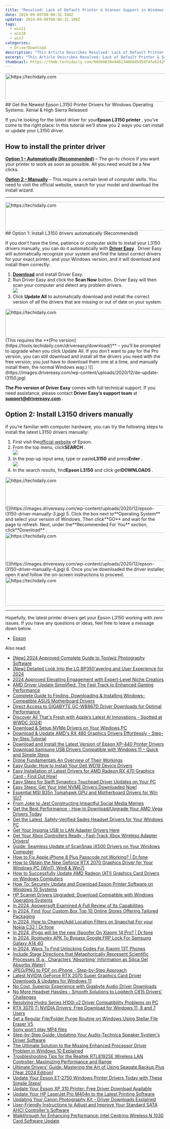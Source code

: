 ```yaml
---
title: "Resolved: Lack of Default Printer & Scanner Support in Windows 10 Operating System"
date: 2024-09-05T08:00:32.108Z
updated: 2024-09-06T08:00:32.108Z
tags:
  - win11
  - win10
  - win7
categories:
  - DriverDownload
description: "This Article Describes Resolved: Lack of Default Printer & Scanner Support in Windows 10 Operating System"
excerpt: "This Article Describes Resolved: Lack of Default Printer & Scanner Support in Windows 10 Operating System"
thumbnail: https://thmb.techidaily.com/94949839e44613400bd5d58f4fe6242909222f90165f20a133ed7c6cab443aea.png
---
```


<!-- affiliate ads begin -->
<a href="https://arkmc.pxf.io/c/5597632/352555/5172" target="_top" id="352555">
  <img src="//a.impactradius-go.com/display-ad/5172-352555" border="0" alt="https://techidaily.com" width="720" height="90"/>
</a>
<img height="0" width="0" src="https://arkmc.pxf.io/i/5597632/352555/5172" style="position:absolute;visibility:hidden;" border="0" />
<!-- affiliate ads end -->
## Get the Newest Epson L3150 Printer Drivers for Windows Operating Systems: Xenial & High Sierra Released

If you’re looking for the latest driver for your**Epson L3150 printer** , you’ve come to the right place. In this tutorial we’ll show you 2 ways you can install or update your L3150 driver.

## How to install the printer driver

**[Option 1 – Automatically (Recommended)](https://www.drivereasy.com/knowledge/epson-l3150-driver-download-update-windows-10-8-7/#option1)**  – The go-to choice if you want your printer to work as soon as possible. All you need would be a few clicks.

[**Option 2 – Manually**](https://tools.techidaily.com/drivereasy/download/) – This require a certain level of computer skills. You need to visit the official website, search for your model and download the install wizard.

---

<!-- affiliate ads begin -->
<a href="https://appsumo.8odi.net/c/5597632/2030375/7443" target="_top" id="2030375">
  <img src="//a.impactradius-go.com/display-ad/7443-2030375" border="0" alt="https://techidaily.com" width="728" height="90"/>
</a>
<img height="0" width="0" src="https://appsumo.8odi.net/i/5597632/2030375/7443" style="position:absolute;visibility:hidden;" border="0" />
<!-- affiliate ads end -->
## Option 1: Install L3150 drivers automatically (Recommended)

 If you don’t have the time, patience or computer skills to install your L3150 drivers manually, you can do it automatically with **[Driver Easy](https://tools.techidaily.com/drivereasy/download/)**  . Driver Easy will automatically recognize your system and find the latest correct drivers for your exact printer, and your Windows version, and it will download and install them correctly:

1. **[Download](https://tools.techidaily.com/drivereasy/download/)**  and install Driver Easy.
2. Run Driver Easy and click the **Scan Now** button. Driver Easy will then scan your computer and detect any problem drivers.  
![](https://images.drivereasy.com/wp-content/uploads/2020/08/Scan-now.jpg)
3. Click **Update All** to automatically download and install the correct version of _all_ the drivers that are missing or out of date on your system.  
<!-- affiliate ads begin -->
<a href="https://aligracehair.sjv.io/c/5597632/1948954/19272" target="_top" id="1948954">
  <img src="//a.impactradius-go.com/display-ad/19272-1948954" border="0" alt="https://techidaily.com" width="728" height="90"/>
</a>
<img height="0" width="0" src="https://aligracehair.sjv.io/i/5597632/1948954/19272" style="position:absolute;visibility:hidden;" border="0" />
<!-- affiliate ads end -->
 (This requires the **[Pro version](https://tools.techidaily.com/drivereasy/download/)**  – you’ll be prompted to upgrade when you click Update All. If you don’t want to pay for the Pro version, you can still download and install all the drivers you need with the free version; you just have to download them one at a time, and manually install them, the normal Windows way.)  
![](https://images.drivereasy.com/wp-content/uploads/2020/12/de-update-l3150.jpg)

**The Pro version of Driver Easy** comes with full technical support. If you need assistance, please contact **Driver Easy’s support team** at **[support@drivereasy.com](https://tools.techidaily.com/drivereasy/download/) .**

## Option 2: Install L3150 drivers manually

 If you’re familiar with computer hardware, you can try the following steps to install the latest L3150 drivers manually:

1. First visit the[official website](https://epson.com.jm/) of Epson.
2. From the top menu, click**SEARCH** .  
![](https://images.drivereasy.com/wp-content/uploads/2020/12/epson-l3110-driver-manually-1.jpg)
3. In the pop-up input area, type or paste**L3150** and press**Enter** .  
![](https://images.drivereasy.com/wp-content/uploads/2020/12/epson-l3150-driver-manually-2.jpg)
4. In the search results, find**Epson L3150** and click get**DOWNLOADS** .  
<!-- affiliate ads begin -->
<a href="https://appsumo.8odi.net/c/5597632/2100527/7443" target="_top" id="2100527">
  <img src="//a.impactradius-go.com/display-ad/7443-2100527" border="0" alt="https://techidaily.com" width="728" height="90"/>
</a>
<img height="0" width="0" src="https://appsumo.8odi.net/i/5597632/2100527/7443" style="position:absolute;visibility:hidden;" border="0" />
<!-- affiliate ads end -->
![](https://images.drivereasy.com/wp-content/uploads/2020/12/epson-l3150-driver-manually-3.jpg)
5. Click the box next to**Operating System** and select your version of Windows. Then click**GO** and wait for the page to refresh. Next, under the**Recommended For You** section, click**Download** .  
<!-- affiliate ads begin -->
<a href="https://aligracehair.sjv.io/c/5597632/1972698/19272" target="_top" id="1972698">
  <img src="//a.impactradius-go.com/display-ad/19272-1972698" border="0" alt="https://techidaily.com" width="728" height="90"/>
</a>
<img height="0" width="0" src="https://aligracehair.sjv.io/i/5597632/1972698/19272" style="position:absolute;visibility:hidden;" border="0" />
<!-- affiliate ads end -->
![](https://images.drivereasy.com/wp-content/uploads/2020/12/epson-l3150-driver-manually-4.jpg)
6. Once you’ve downloaded the driver installer, open it and follow the on-screen instructions to proceed.
<!-- affiliate ads begin -->
<a href="https://aligracehair.sjv.io/c/5597632/1915870/19272" target="_top" id="1915870">
  <img src="//a.impactradius-go.com/display-ad/19272-1915870" border="0" alt="https://techidaily.com" width="728" height="90"/>
</a>
<img height="0" width="0" src="https://aligracehair.sjv.io/i/5597632/1915870/19272" style="position:absolute;visibility:hidden;" border="0" />
<!-- affiliate ads end -->

---

 Hopefully, the latest printer drivers get your Epson L3150 working with zero issues. If you have any questions or ideas, feel free to leave a message down below.

* [Epson](https://tools.techidaily.com/drivereasy/download/)

<ins class="adsbygoogle"
     style="display:block"
     data-ad-format="autorelaxed"
     data-ad-client="ca-pub-7571918770474297"
     data-ad-slot="1223367746"></ins>



<ins class="adsbygoogle"
     style="display:block"
     data-ad-client="ca-pub-7571918770474297"
     data-ad-slot="8358498916"
     data-ad-format="auto"
     data-full-width-responsive="true"></ins>

<span class="atpl-alsoreadstyle">Also read:</span>
<div><ul>
<li><a href="https://article-posts.techidaily.com/new-2024-approved-complete-guide-to-toolwiz-photography-software/"><u>[New] 2024 Approved  Complete Guide to Toolwiz Photography Software</u></a></li>
<li><a href="https://vp-tips.techidaily.com/new-detailed-look-into-the-lg-bp350ayering-and-user-experience-for-2024/"><u>[New] Detailed Look Into the LG BP350'ayering and User Experience for 2024</u></a></li>
<li><a href="https://instagram-video-files.techidaily.com/2024-approved-elevating-engagement-with-expert-level-niche-creators/"><u>2024 Approved  Elevating Engagement with Expert-Level Niche Creators</u></a></li>
<li><a href="https://win-amazing.techidaily.com/amd-driver-update-simplified-the-fast-track-to-enhanced-gaming-performance/"><u>AMD Driver Update Simplified: The Fast Track to Enhanced Gaming Performance</u></a></li>
<li><a href="https://win-amazing.techidaily.com/complete-guide-to-finding-downloading-and-installing-windows-compatible-asus-motherboard-drivers/"><u>Complete Guide to Finding, Downloading & Installing Windows-Compatible ASUS Motherboard Drivers</u></a></li>
<li><a href="https://win-amazing.techidaily.com/direct-access-to-gigabyte-gc-wb867d-driver-downloads-for-optimal-performance/"><u>Direct Access to GIGABYTE GC-WB867D Driver Downloads for Optimal Performance</u></a></li>
<li><a href="https://tech-revival.techidaily.com/1721909306646-discover-all-thats-fresh-with-apples-latest-ai-innovations-spotted-at-wwdc-2024/"><u>Discover All That's Fresh with Apple’s Latest AI Innovations - Spotted at WWDC 2024!</u></a></li>
<li><a href="https://win-amazing.techidaily.com/download-and-setup-nvme-drivers-on-your-windows-pc/"><u>Download & Setup NVMe Drivers on Your Windows PC</u></a></li>
<li><a href="https://win-amazing.techidaily.com/download-and-update-amds-rx-480-graphics-drivers-effortlessly-step-by-step-tutorial/"><u>Download & Update AMD's RX 480 Graphics Drivers Effortlessly - Step-by-Step Tutorial</u></a></li>
<li><a href="https://win-amazing.techidaily.com/download-and-install-the-latest-version-of-epson-xp-440-printer-drivers/"><u>Download and Install the Latest Version of Epson XP-440 Printer Drivers</u></a></li>
<li><a href="https://win-amazing.techidaily.com/download-samsung-usb-drivers-compatible-with-windows-11-quick-and-simple-steps/"><u>Download Samsung USB Drivers Compatible with Windows 11 – Quick and Simple Steps</u></a></li>
<li><a href="https://extra-tips.techidaily.com/drone-fundamentals-an-overview-of-their-workings/"><u>Drone Fundamentals  An Overview of Their Workings</u></a></li>
<li><a href="https://win-amazing.techidaily.com/easy-guide-how-to-install-your-dell-wd19-device-drivers/"><u>Easy Guide: How to Install Your Dell WD19 Device Drivers</u></a></li>
<li><a href="https://win-amazing.techidaily.com/easy-installation-of-latest-drivers-for-amd-radeon-rx-470-graphics-card-find-out-how/"><u>Easy Installation of Latest Drivers for AMD Radeon RX 470 Graphics Card - Find Out How!</u></a></li>
<li><a href="https://win-amazing.techidaily.com/easy-steps-for-swift-synaptics-touchpad-driver-updates-on-your-pc/"><u>Easy Steps for Swift Synaptics Touchpad Driver Updates on Your PC</u></a></li>
<li><a href="https://win-amazing.techidaily.com/easy-steps-get-your-intel-nvme-drivers-downloaded-now/"><u>Easy Steps: Get Your Intel NVME Drivers Downloaded Now!</u></a></li>
<li><a href="https://win-amazing.techidaily.com/essential-msi-b35n-tomahawk-gpu-and-motherboard-drivers-for-win-107/"><u>Essential MSI B35n Tomahawk GPU and Motherboard Drivers for Win 10/7</u></a></li>
<li><a href="https://instagram-video-files.techidaily.com/from-joke-to-jest-constructing-impactful-social-media-memes/"><u>From Joke to Jest  Constructing Impactful Social Media Memes</u></a></li>
<li><a href="https://win-amazing.techidaily.com/1722978747396-get-the-best-performance-how-to-downloadupgrade-your-amd-vega-drivers-today/"><u>Get the Best Performance - How to Download/Upgrade Your AMD Vega Drivers Today</u></a></li>
<li><a href="https://win-amazing.techidaily.com/get-the-latest-safely-verified-sades-headset-drivers-for-your-windows-pc/"><u>Get the Latest, Safely-Verified Sades Headset Drivers for Your Windows PC</u></a></li>
<li><a href="https://win-amazing.techidaily.com/1722974635464-get-your-insignia-usb-to-lan-adapter-drivers-here/"><u>Get Your Insignia USB to LAN Adapter Drivers Here</u></a></li>
<li><a href="https://win-amazing.techidaily.com/get-your-xbox-controllers-ready-fast-track-xbox-wireless-adapter-drivers/"><u>Get Your Xbox Controllers Ready - Fast-Track Xbox Wireless Adapter Drivers!</u></a></li>
<li><a href="https://win-amazing.techidaily.com/guide-seamless-update-of-scansnap-ix500-drivers-on-your-windows-computer/"><u>Guide: Seamless Update of ScanSnap iX500 Drivers on Your Windows Computer</u></a></li>
<li><a href="https://iphone-unlock.techidaily.com/how-to-fix-apple-iphone-8-plus-passcode-not-working-drfone-by-drfone-ios/"><u>How to Fix Apple iPhone 8 Plus Passcode not Working? | Dr.fone</u></a></li>
<li><a href="https://win-amazing.techidaily.com/how-to-obtain-the-new-geforce-rtx-2070-graphics-driver-for-your-windows-pc-win11-win8-and-win7/"><u>How to Obtain the New Geforce RTX 2070 Graphics Driver for Your Windows PC (Win11, Win8 & Win7)</u></a></li>
<li><a href="https://win-amazing.techidaily.com/how-to-successfully-update-amd-radeon-ati-graphics-card-drivers-on-windows-computers/"><u>How to Successfully Update AMD Radeon (ATI) Graphics Card Drivers on Windows Computers</u></a></li>
<li><a href="https://win-amazing.techidaily.com/how-to-securely-update-and-download-epson-printer-software-on-windows-10-systems/"><u>How To: Securely Update and Download Epson Printer Software on Windows 10 Systems</u></a></li>
<li><a href="https://win-amazing.techidaily.com/hp-scanjet-drivers-upgraded-download-compatible-with-windows-operating-systems/"><u>HP Scanjet Drivers Upgraded: Download Compatible with Windows Operating Systems</u></a></li>
<li><a href="https://screen-activity-recording.techidaily.com/in-2024-apowersoft-examined-a-full-review-of-its-capabilities/"><u>In 2024, Apowersoft Examined  A Full Review of Its Capabilities</u></a></li>
<li><a href="https://some-techniques.techidaily.com/in-2024-find-your-custom-box-top-10-online-stores-offering-tailored-packaging/"><u>In 2024, Find Your Custom Box  Top 10 Online Stores Offering Tailored Packaging</u></a></li>
<li><a href="https://location-social.techidaily.com/in-2024-how-to-changeadd-location-filters-on-snapchat-for-your-nokia-c32-drfone-by-drfone-virtual-android/"><u>In 2024, How to Change/Add Location Filters on Snapchat For your Nokia C32 | Dr.fone</u></a></li>
<li><a href="https://android-pokemon-go.techidaily.com/in-2024-ipogo-will-be-the-new-ispoofer-on-xiaomi-14-pro-drfone-by-drfone-virtual-android/"><u>In 2024, iPogo will be the new iSpoofer On Xiaomi 14 Pro? | Dr.fone</u></a></li>
<li><a href="https://android-unlock.techidaily.com/in-2024-rootjunky-apk-to-bypass-google-frp-lock-for-samsung-galaxy-a14-4g-by-drfone-android/"><u>In 2024, Rootjunky APK To Bypass Google FRP Lock For Samsung Galaxy A14 4G</u></a></li>
<li><a href="https://sim-unlock.techidaily.com/in-2024-ways-to-find-unlocking-codes-for-xiaomi-13t-phones-by-drfone-android/"><u>In 2024, Ways To Find Unlocking Codes For Xiaomi 13T Phones</u></a></li>
<li><a href="https://win-amazing.techidaily.com/1722953557508-include-stage-directions-that-metaphorically-represent-scientific-processes-eg-characters-absorbing-information-as-silica-gel-absorbs-water/"><u>Include Stage Directions that Metaphorically Represent Scientific Processes (E.g., Characters 'Absorbing' Information as Silica Gel Absorbs Water)</u></a></li>
<li><a href="https://extra-tips.techidaily.com/jpegpng-to-pdf-on-iphone-step-by-step-approach/"><u>JPEG/PNG to PDF on iPhone - Step-by-Step Approach</u></a></li>
<li><a href="https://win-amazing.techidaily.com/latest-nvidia-geforce-rtx-2070-super-graphics-card-driver-downloads-and-updates-for-windows-11/"><u>Latest NVIDIA GeForce RTX 2070 Super Graphics Card Driver Downloads & Updates for Windows 11</u></a></li>
<li><a href="https://win-amazing.techidaily.com/no-cost-superior-experience-with-gigabyte-audio-driver-downloads/"><u>No Cost, Superior Experience with Gigabyte Audio Driver Downloads</u></a></li>
<li><a href="https://win-amazing.techidaily.com/no-more-headset-hassles-smooth-solutions-to-logitech-c615-drivers-challenges/"><u>No More Headset Hassles - Smooth Solutions to Logitech C615 Drivers' Challenges</u></a></li>
<li><a href="https://win-amazing.techidaily.com/resolving-hydro-series-h100i-v2-driver-compatibility-problems-on-pc/"><u>Resolving Hydro Series H100i v2 Driver Compatibility Problems on PC</u></a></li>
<li><a href="https://win-amazing.techidaily.com/rtx-3070-ti-nvidia-drivers-free-download-for-windows-11-8-and-7-users/"><u>RTX 3070 Ti NVIDIA Drivers: Free Download for Windows 11, 8 and 7 Users</u></a></li>
<li><a href="https://data-safeguard.techidaily.com/set-a-regular-filefolder-purge-routine-on-windows-using-stellar-file-eraser-v5/"><u>Set a Regular File/Folder Purge Routine on Windows Using Stellar File Eraser V5</u></a></li>
<li><a href="https://techidaily.com/sony-won-t-play-mp4-files-by-aiseesoft-video-converter-play-mp4-on-android/"><u>Sony  won’t play MP4 files</u></a></li>
<li><a href="https://win-amazing.techidaily.com/step-by-step-guide-updating-your-audio-technica-speaker-systems-driver-software/"><u>Step-by-Step Guide: Updating Your Audio-Technica Speaker System's Driver Software</u></a></li>
<li><a href="https://driver-error.techidaily.com/the-ultimate-solution-to-the-missing-enhanced-processor-driver-problem-in-windows-10-explained/"><u>The Ultimate Solution to the Missing Enhanced Processor Driver Problem in Windows 10 Explained</u></a></li>
<li><a href="https://win-amazing.techidaily.com/troubleshooting-tips-for-the-realtek-rtl8192se-wireless-lan-controller-maximizing-performance-and-range/"><u>Troubleshooting Tips for the Realtek RTL8192SE Wireless LAN Controller: Maximizing Performance and Range</u></a></li>
<li><a href="https://win-amazing.techidaily.com/ultimate-drivers-guide-mastering-the-art-of-using-seagate-backup-plus-year-2024-edition/"><u>Ultimate Drivers' Guide: Mastering the Art of Using Seagate Backup Plus [Year 2024 Edition]</u></a></li>
<li><a href="https://win-amazing.techidaily.com/1722972657288-update-your-epson-et-2750-windows-printer-drivers-today-with-these-simple-steps/"><u>Update Your Epson ET-2750 Windows Printer Drivers Today with These Simple Steps!</u></a></li>
<li><a href="https://win-amazing.techidaily.com/update-your-epson-xp-310-printer-free-driver-download-available/"><u>Update Your Epson XP 310 Printer: Free Driver Download Available</u></a></li>
<li><a href="https://win-amazing.techidaily.com/update-your-hp-laserjet-pro-m404n-to-the-latest-printing-software/"><u>Update Your HP LaserJet Pro M404n to the Latest Printing Software</u></a></li>
<li><a href="https://win-amazing.techidaily.com/updating-your-canon-photography-kit-driver-downloads-explained/"><u>Updating Your Canon Photography Kit – Driver Downloads Explained</u></a></li>
<li><a href="https://win-amazing.techidaily.com/user-friendly-instructions-to-adjust-and-improve-your-standard-sata-ahci-controllers-software/"><u>User-Friendly Instructions to Adjust and Improve Your Standard SATA AHCI Controller's Software</u></a></li>
<li><a href="https://win-amazing.techidaily.com/walkthrough-for-enhancing-performance-intel-centrino-wireless-n-1030-card-software-update/"><u>Walkthrough for Enhancing Performance: Intel Centrino Wireless N 1030 Card Software Update</u></a></li>
</ul></div>
